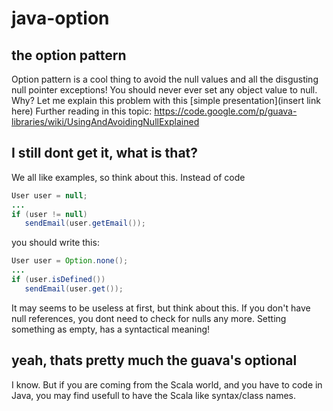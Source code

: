 # java-option

## the option pattern
Option pattern is a cool thing to avoid the null values and all the disgusting null pointer exceptions! You should never ever set any object value to null. Why? Let me explain this problem with this [simple presentation](insert link here)
Further reading in this topic:
https://code.google.com/p/guava-libraries/wiki/UsingAndAvoidingNullExplained

## I still dont get it, what is that?
We all like examples, so think about this. Instead of code
```java
User user = null;
...
if (user != null)
   sendEmail(user.getEmail());
```
you should write this:
```java
User user = Option.none();
...
if (user.isDefined())
   sendEmail(user.get());
```

It may seems to be useless at first, but think about this. If you don't have null references, you dont need to check for nulls any more. Setting something as empty, has a syntactical meaning!

## yeah, thats pretty much the guava's optional
I know. But if you are coming from the Scala world, and you have to code in Java, you may find usefull to have the Scala like syntax/class names.

